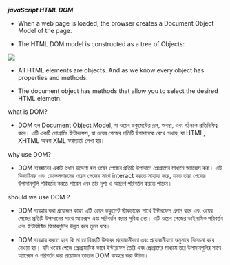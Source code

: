 **_javaScript HTML DOM_**

- When a web page is loaded, the browser creates a Document Object Model of the page.

- The HTML DOM model is constructed as a tree of Objects:

<picture>
  <source srcset="pic-large.png" media="(min-width: 200px)">
  <source srcset="pic-medium.png" media="(min-width: 200px)">
  <img src="pic-small.png" alt=" ">
</picture>

- All HTML elements are objects. And as we know every object has properties and methods.

- The document object has methods that allow you to select the desired HTML elemetn.

what is DOM?

- DOM হল Document Object Model, যা ওয়েব ডকুমেন্টের রূপ, অবস্থা, এবং গঠনকে প্রতিনিধিত্ব করে। এটি একটি প্রোগ্রামিং ইন্টারফেস, যা ওয়েব পেজের প্রতিটি উপাদানকে রেখে দেখায়, যা HTML, XHTML অথবা XML ফরম্যাটে লেখা হয়।

why use DOM?

- DOM ব্যবহারের একটি প্রধান উদ্দেশ্য হল ওয়েব পেজের প্রতিটি উপাদানে প্রোগ্রামের মাধ্যমে অ্যাক্সেস করা। এটি ডিজাইনার এবং ডেভেলপারদের ওয়েব পেজের সাথে interact করতে সাহায্য করে, যাতে তারা পেজের উপাদানগুলি পরিবর্তন করতে পারেন এবং তার দৃশ্য ও আচরণ পরিবর্তন করতে পারেন।

should we use DOM ?

- DOM ব্যবহার করা প্রয়োজন কারণ এটি ওয়েব ডকুমেন্ট স্ট্রাকচারের সাথে ইন্টারফেস প্রদান করে এবং ওয়েব পেজের প্রতিটি উপাদানের সাথে অ্যাক্সেস এবং পরিবর্তন করার সুবিধা দেয়। এটি ওয়েব পেজের ডাইনামিক পরিবর্তন এবং ইন্টার্যাক্টিভ ফিচারগুলির উন্নত করে তুলে ধরে।

- DOM ব্যবহার করতে হবে কি না তা বিষয়টি উপরের প্রয়োজনীয়তা এবং প্রয়োজনীয়তা অনুসারে বিবেচনা করে নেওয়া হয়। যদি ওয়েব পেজে প্রোগ্রামাটিক ভাবে ইন্টারফেস তৈরি এবং প্রোগ্রামের মাধ্যমে তার উপাদানগুলির সাথে অ্যাক্সেস ও পরিবর্তন করা প্রয়োজন তাহলে DOM ব্যবহার করা উচিত।
